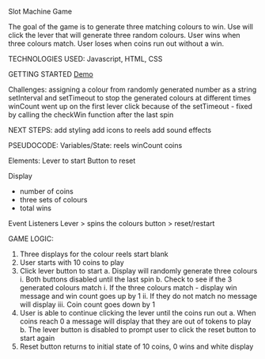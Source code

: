 Slot Machine Game

The goal of the game is to generate three matching colours to win. Use will click the lever that will generate three random colours. User wins when three colours match. User loses when coins run out without a win.

TECHNOLOGIES USED:
Javascript, HTML, CSS

GETTING STARTED
<a href="https://joannewckam.github.io/firstGAproject">Demo</a>

Challenges:
assigning a colour from randomly generated number as a string
setInterval and setTimeout to stop the generated colours at different times
winCount went up on the first lever click because of the setTimeout - fixed by calling the checkWin function after the last spin

NEXT STEPS:
add styling
add icons to reels
add sound effects

PSEUDOCODE:
Variables/State:
reels
winCount
coins

Elements:
Lever to start
Button to reset

Display
- number of coins
- three sets of colours
- total wins

Event Listeners
Lever > spins the colours
button > reset/restart

GAME LOGIC:
1. Three displays for the colour reels start blank
2. User starts with 10 coins to play
3. Click lever button to start
    a. Display will randomly generate three colours
        i. Both buttons disabled until the last spin
    b. Check to see if the 3 generated colours match
        i. If the three colours match - display win message and win count goes up by 1
        ii. If they do not match no message will display
        iii. Coin count goes down by 1
3. User is able to continue clicking the lever until the coins run out
    a. When coins reach 0 a message will display that they are out of tokens to play
    b. The lever button is disabled to prompt user to click the reset button to start again
4. Reset button returns to initial state of 10 coins, 0 wins and white display